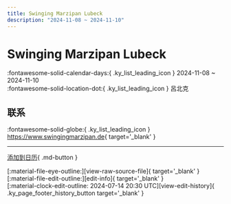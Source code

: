 ```yaml
---
title: Swinging Marzipan Lubeck
description: "2024-11-08 ~ 2024-11-10"
---
```


# Swinging Marzipan Lubeck 

:fontawesome-solid-calendar-days:{ .ky_list_leading_icon } 2024-11-08 ~ 2024-11-10  
:fontawesome-solid-location-dot:{ .ky_list_leading_icon } 呂北克  

## 联系

:fontawesome-solid-globe:{ .ky_list_leading_icon } <https://www.swingingmarzipan.de>{ target='_blank' }  

---

[添加到日历](https://swing.news/ics/zh-Hans/2024/de/swinging-marzipan-lubeck-2024.ics){ .md-button }

<div class="ky_page_footer" markdown>
<div class="ky_page_footer_trailing" markdown="span">
[:material-file-eye-outline:][view-raw-source-file]{ target='_blank' }
[:material-file-edit-outline:][edit-info]{ target='_blank' }
</div>
<div class="ky_page_footer_leading" markdown="span">
[:material-clock-edit-outline: 2024-07-14 20:30 UTC][view-edit-history]{ .ky_page_footer_history_button target='_blank' }
</div>
</div>

[view-raw-source-file]: https://github.com/swingdance/events/blob/main/2024/de/swinging-marzipan-lubeck-2024.json "查看原始源文件"
[edit-info]: https://github.com/swingdance/events/issues/new?assignees=&labels=update+event&projects=&template=03-update_entity.yml&title=%5B2024%2Fde%5D%20Swinging%20Marzipan%20Lubeck&region=de&year=2024&id=swinging-marzipan-lubeck-2024&name=Swinging%20Marzipan%20Lubeck&org_id= "编辑信息"

[view-edit-history]: https://github.com/swingdance/events/commits/main/2024/de/swinging-marzipan-lubeck-2024.json "查看编辑历史"
